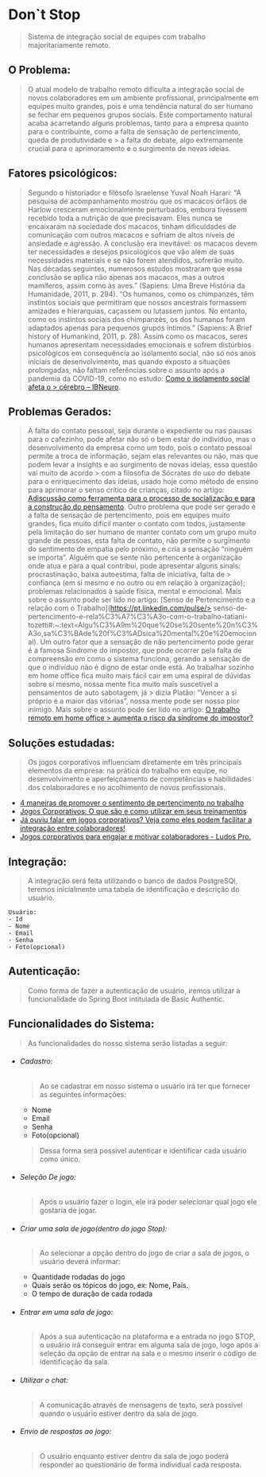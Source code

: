 # Don`t Stop
 > Sistema de integração social de equipes com trabalho majoritariamente remoto.
 
## O Problema:
> O atual modelo de trabalho remoto dificulta a integração social de novos colaboradores em um ambiente profissional, 
> principalmente em equipes muito grandes, pois é uma tendência natural do ser humano se fechar em pequenos grupos sociais.
> Este comportamento natural acaba acarretando alguns problemas, tanto para a empresa quanto para o contribuinte, como a falta de sensação de pertencimento, queda de produtividade e > a falta do debate, algo extremamente crucial para o aprimoramento e o surgimento de novas ideias.
    
 
## Fatores psicológicos:
> Segundo o historiador e filósofo israelense Yuval Noah Harari: 
>“A pesquisa de acompanhamento mostrou que os macacos órfãos de Harlow cresceram emocionalmente perturbados, embora tivessem recebido toda a nutrição de que precisavam. Eles nunca  se encaixaram na sociedade dos macacos, tinham dificuldades de comunicação com outros macacos e sofriam de altos níveis de ansiedade e agressão. A conclusão era inevitável: os macacos devem ter necessidades e desejos psicológicos que vão além de suas necessidades materiais e se não forem atendidos, sofrerão muito. Nas décadas seguintes, numerosos estudos mostraram que essa conclusão se aplica não apenas aos macacos, mas a outros mamíferos, assim como às aves.” (Sapiens: Uma Breve História da Humanidade, 2011, p. 294).
> “Os humanos, como os chimpanzés, têm instintos sociais que permitiram que nossos ancestrais formassem amizades e hierarquias, caçassem ou lutassem juntos.
> No entanto, como os instintos sociais dos chimpanzés, os dos humanos foram adaptados apenas para pequenos grupos íntimos.” (Sapiens: A Brief history of Humankind, 2011, p. 28).
> Assim como os macacos, seres humanos apresentam necessidades emocionais e sofrem distúrbios psicológicos em consequência ao isolamento social, não só nos anos iniciais de desenvolvimento, mas quando exposto a situações prolongadas, não faltam referências sobre o assunto após a pandemia da COVID-19, como no estudo: [Como o isolamento social afeta o > cérebro – IBNeuro](https://ibneuro.com.br/blogs/noticias/como-o-isolamento-social-afeta-o-cerebro).
    
 
 
## Problemas Gerados:
> A falta do contato pessoal, seja durante o expediente ou nas pausas para o cafezinho, pode afetar não só o bem estar do indivíduo, mas o desenvolvimento da empresa como um todo,  pois o contato pessoal permite a troca de informação, sejam elas relevantes ou não, mas que podem levar a insights e ao surgimento de novas ideias, essa questão vai muito de acordo  > com a filosofia de Sócrates do uso do debate para o enriquecimento das ideias, usado hoje como método de ensino para aprimorar o senso crítico de crianças, citado no artigo:  [Adiscussão como ferramenta para o processo de socialização e para a construção do pensamento](https://www.scielo.br/j/edur/a/k7GGYYaPycJj7ZFDcKtvnBjc/?lang=pt).
> Outro problema que pode ser gerado é a falta de sensação de pertencimento, pois em equipes muito grandes, fica muito difícil manter o contato com todos, justamente pela limitação  do ser humano de manter contato com um grupo muito grande de pessoas, esta falta de contato, não permite o surgimento do sentimento de empatia pelo próximo, e cria a sensação
> “ninguém se importa”.
> Alguém que se sente não pertencente à organização onde atua e para a qual contribui, pode apresentar alguns sinais: procrastinação, baixa autoestima, falta de iniciativa, falta de > confiança (em si mesmo e no outro ou em relação à organização); problemas relacionados à saúde física, mental e emocional. Mais sobre o assunto pode ser lido no artigo: [Senso de  Pertencimento e a relação com o Trabalho](https://pt.linkedin.com/pulse/> senso-de-pertencimento-e-rela%C3%A7%C3%A3o-com-o-trabalho-tatiani-tozetti#:~:text=Algu%C3%A9m%20que%20se%20sente%20n%C3%A3o,sa%C3%BAde%20f%C3%ADsica%20mental%20e%20emocional).
> Um outro fator que a  sensação de não pertencimento pode gerar é a famosa Síndrome do impostor, que pode ocorrer pela falta de compreensão em como o sistema funciona, gerando a  sensação de que o indivíduo não é digno de estar onde está.
> Ao trabalhar sozinho em home office fica muito mais fácil cair em uma espiral de dúvidas sobre si mesmo, nossa mente fica muito mais suscetível a pensamentos de auto sabotagem, já > dizia Platão: “Vencer a si próprio é a maior das vitórias”, nossa mente pode ser nosso pior inimigo. Mais sobre o assunto pode ser lido no artigo: [O trabalho remoto em home office > aumenta o risco da síndrome do impostor?](https://blog.trello.com/br/trabalho-remoto-home-office)
    
 
## Soluções estudadas:
 > Os jogos corporativos influenciam diretamente em três principais elementos da empresa: na prática do trabalho em equipe, no desenvolvimento e aperfeiçoamento de competências e habilidades dos colaboradores e no acolhimento de novos profissionais.
    
 
 
 - [4 maneiras de promover o sentimento de pertencimento no trabalho](https://forbes.com.br/carreira/2019/09/4-maneiras-de-promover-o-sentimento-de-pertencimento-no-trabalho/#foto1)
 - [Jogos Corporativos: O que são e como utilizar em seus treinamentos](https://risedh.com.br/blog/jogos-corporativos-o-que-e-e-como-utilizar-em-seus-treinamentos/)
 - [Já ouviu falar em jogos corporativos? Veja como eles podem facilitar a integração entre colaboradores!](https://www.pontotel.com.br/jogos-corporativos/)
 - [Jogos corporativos para engajar e motivar colaboradores - Ludos Pro.](https://www.ludospro.com.br/blog/jogos-corporativos#:~:text=Os%20jogos%20corporativos%20s%C3%A3o%20atividades,solucionar%20situa%C3%A7%C3%B5es%20dentro%20das%20organiza%C3%A7%C3%B5es)



## Integração:
 > A integração será feita utilizando o banco de dados PostgreSQl, teremos inicialmente uma tabela de identificação e descrição do usuário.

    
    Usuário:
    - Id
    - Nome
    - Email
    - Senha
    - Foto(opcional)


 
 
## Autenticação: 
 > Como forma de fazer a autenticação de usuário, iremos utilizar a funcionalidade do Spring Boot intitulada de Basic Authentic.  
 
## Funcionalidades do Sistema:
 > As funcionalidades do nosso sistema serão listadas a seguir:
 
- ###### Cadastro:
    > Ao se cadastrar em nosso sistema o usuário irá ter que fornecer as seguintes informações:

    - Nome
    - Email
    - Senha
    - Foto(opcional)

     > Dessa forma será possível autenticar e identificar cada usuário como único.

 - ###### Seleção De jogo:

    > Após o usuário fazer o login, ele irá poder selecionar qual jogo ele gostaria de jogar.
    
 - ###### Criar uma sala de jogo(dentro do jogo Stop):
    
    > Ao selecionar a opção dentro do jogo de criar a sala de jogos, o usuário deverá informar: 

    - Quantidade rodadas do jogo
    - Quais serão os tópicos do jogo, ex: Nome, País.
    - O tempo de duração de cada rodada 
    
 - ###### Entrar em uma sala de jogo:
   
    > Após a sua autenticação na plataforma e a entrada no jogo STOP, o usuário irá  conseguir entrar em alguma sala de jogo, logo após a seleção da opção de entrar na sala e o mesmo   inserir o código de identificação da sala. 
    
 - ###### Utilizar o chat:
   
    > A comunicação através de mensagens de texto, será possível quando o usuário estiver dentro da sala de jogo.
    
 - ###### Envio de respostas ao jogo:
    
    > O usuário enquanto estiver dentro da sala de jogo poderá responder ao questionário de forma individual cada resposta.
    
 
